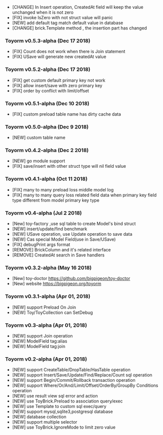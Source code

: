 - [CHANGE] In Insert operation, CreatedAt field will keep the value unchanged when it is not zero
- [FIX] invoke IsZero with not struct value will panic
- [NEW] add default tag match default value in database
- [CHANGE] brick.Template method , the insertion part has changed

### Toyorm v0.5.3-alpha (Dec 17 2018)
- [FIX] Count does not work when there is Join statement
- [FIX] USave will generate new createdAt value

### Toyorm v0.5.2-alpha (Dec 17 2018)
- [FIX] get custom default primary key not work
- [FIX] allow insert/save with zero primary key
- [FIX] order by conflict with limit/offset

### Toyorm v0.5.1-alpha (Dec 10 2018)
- [FIX] custom preload table name has dirty cache data

### Toyorm v0.5.0-alpha (Dec 9 2018)
- [NEW] custom table name

### Toyorm v0.4.2-alpha (Dec 2 2018)
- [NEW] go module support
- [FIX] save/insert with other struct type will nil field value

### Toyorm v0.4.1-alpha (Oct 11 2018)

- [FIX] many to many preload loss middle model log
- [FIX] many to many query loss related field data when primary key field type different from model primary key type

### Toyorm v0.4-alpha (Jul 2 2018)

- [New] toy-factory ,use sql table to create Model's bind struct
- [NEW] insert/update/find benchmark
- [NEW] USave operation, use Update operation to save data
- [NEW] Cas special Model Field(use in Save/USave)
- [FIX] debugPrint args format
- [REMOVE] BrickColumn and it's related interface
- [REMOVE] CreatedAt search in Save handlers


### Toyorm v0.3.2-alpha (May 16 2018)

- [New] toy-doctor https://github.com/bigpigeon/toy-doctor
- [New] website https://bigpigeon.org/toyorm

### Toyorm v0.3.1-alpha (Apr 01, 2018)

- [NEW] support Preload On Join
- [NEW] Toy/ToyCollection can SetDebug

### Toyorm v0.3-alpha (Apr 01, 2018)

- [NEW] support Join operation
- [NEW] ModelField tag:alias
- [NEW] ModelField tag:join

### Toyorm v0.2-alpha (Apr 01, 2018)

- [NEW] support CreateTable/DropTable/HasTable operation
- [NEW] support Insert/Save/Update/Find/Replace/Count sql operation
- [NEW] support Begin/Commit/Rollback transaction operation
- [NEW] support Where/Or/And/Limit/Offset/OrderBy/GroupBy Conditions operation
- [NEW] use result view sql error and action
- [NEW] use ToyBrick.Preload to association query/exec
- [NEW] use Template to custom sql exec/query
- [NEW] support mysql,sqlite3,postgresql database
- [NEW] database collection
- [NEW] support multiple selector
- [NEW] use ToyBrick.IgnoreMode to limit zero value
